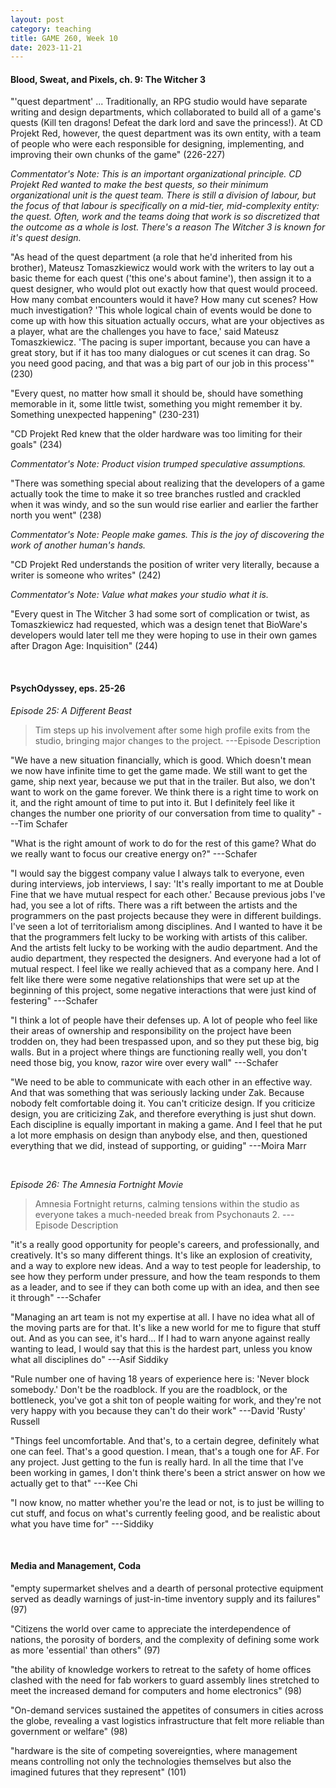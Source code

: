 ```yaml
---
layout: post
category: teaching
title: GAME 260, Week 10
date: 2023-11-21
---
```


#### Blood, Sweat, and Pixels, ch. 9: The Witcher 3

"'quest department' ... Traditionally, an RPG studio would have separate writing and design departments, which collaborated to build all of a game's quests (Kill ten dragons! Defeat the dark lord and save the princess!). At CD Projekt Red, however, the quest department was its own entity, with a team of people who were each responsible for designing, implementing, and improving their own chunks of the game" (226-227)

*Commentator's Note: This is an important organizational principle. CD Projekt Red wanted to make the best quests, so their minimum organizational unit is the quest team. There is still a division of labour, but the focus of that labour is specifically on a mid-tier, mid-complexity entity: the quest. Often, work and the teams doing that work is so discretized that the outcome as a whole is lost. There's a reason The Witcher 3 is known for it's quest design.*

"As head of the quest department (a role that he'd inherited from his brother), Mateusz Tomaszkiewicz would work with the writers to lay out a basic theme for each quest ('this one's about famine'), then assign it to a quest designer, who would plot out exactly how that quest would proceed. How many combat encounters would it have? How many cut scenes? How much investigation? 'This whole logical chain of events would be done to come up with how this situation actually occurs, what are your objectives as a player, what are the challenges you have to face,' said Mateusz Tomaszkiewicz. 'The pacing is super important, because you can have a great story, but if it has too many dialogues or cut scenes it can drag. So you need good pacing, and that was a big part of our job in this process'" (230)

"Every quest, no matter how small it should be, should have something memorable in it, some little twist, something you might remember it by. Something unexpected happening" (230-231)

"CD Projekt Red knew that the older hardware was too limiting for their goals" (234)

*Commentator's Note: Product vision trumped speculative assumptions.*

"There was something special about realizing that the developers of a game actually took the time to make it so tree branches rustled and crackled when it was windy, and so the sun would rise earlier and earlier the farther north you went" (238)

*Commentator's Note: People make games. This is the joy of discovering the work of another human's hands.*

"CD Projekt Red understands the position of writer very literally, because a writer is someone who writes" (242)

*Commentator's Note: Value what makes your studio what it is.*

"Every quest in The Witcher 3 had some sort of complication or twist, as Tomaszkiewicz had requested, which was a design tenet that BioWare's developers would later tell me they were hoping to use in their own games after Dragon Age: Inquisition" (244)

<br>


#### PsychOdyssey, eps. 25-26

*Episode 25: A Different Beast*

> Tim steps up his involvement after some high profile exits from the studio, bringing major changes to the project. ---Episode Description

"We have a new situation financially, which is good. Which doesn't mean we now have infinite time to get the game made. We still want to get the game, ship next year, because we put that in the trailer. But also, we don't want to work on the game forever. We think there is a right time to work on it, and the right amount of time to put into it. But I definitely feel like it changes the number one priority of our conversation from time to quality" ---Tim Schafer

"What is the right amount of work to do for the rest of this game? What do we really want to focus our creative energy on?" ---Schafer

"I would say the biggest company value I always talk to everyone, even during interviews, job interviews, I say: 'It's really important to me at Double Fine that we have mutual respect for each other.' Because previous jobs I've had, you see a lot of rifts. There was a rift between the artists and the programmers on the past projects because they were in different buildings. I've seen a lot of territorialism among disciplines. And I wanted to have it be that the programmers felt lucky to be working with artists of this caliber. And the artists felt lucky to be working with the audio department. And the audio department, they respected the designers. And everyone had a lot of mutual respect. I feel like we really achieved that as a company here. And I felt like there were some negative relationships that were set up at the beginning of this project, some negative interactions that were just kind of festering" ---Schafer

"I think a lot of people have their defenses up. A lot of people who feel like their areas of ownership and responsibility on the project have been trodden on, they had been trespassed upon, and so they put these big, big walls. But in a project where things are functioning really well, you don't need those big, you know, razor wire over every wall" ---Schafer

"We need to be able to communicate with each other in an effective way. And that was something that was seriously lacking under Zak. Because nobody felt comfortable doing it. You can't criticize design. If you criticize design, you are criticizing Zak, and therefore everything is just shut down. Each discipline is equally important in making a game. And I feel that he put a lot more emphasis on design than anybody else, and then, questioned everything that we did, instead of supporting, or guiding" ---Moira Marr

<br>


*Episode 26: The Amnesia Fortnight Movie*

> Amnesia Fortnight returns, calming tensions within the studio as everyone takes a much-needed break from Psychonauts 2. ---Episode Description

"it's a really good opportunity for people's careers, and professionally, and creatively. It's so many different things. It's like an explosion of creativity, and a way to explore new ideas. And a way to test people for leadership, to see how they perform under pressure, and how the team responds to them as a leader, and to see if they can both come up with an idea, and then see it through" ---Schafer

"Managing an art team is not my expertise at all. I have no idea what all of the moving parts are for that. It's like a new world for me to figure that stuff out. And as you can see, it's hard... If I had to warn anyone against really wanting to lead, I would say that this is the hardest part, unless you know what all disciplines do" ---Asif Siddiky

"Rule number one of having 18 years of experience here is: 'Never block somebody.' Don't be the roadblock. If you are the roadblock, or the bottleneck, you've got a shit ton of people waiting for work, and they're not very happy with you because they can't do their work" ---David 'Rusty' Russell

"Things feel uncomfortable. And that's, to a certain degree, definitely what one can feel. That's a good question. I mean, that's a tough one for AF. For any project. Just getting to the fun is really hard. In all the time that I've been working in games, I don't think there's been a strict answer on how we actually get to that" ---Kee Chi

"I now know, no matter whether you're the lead or not, is to just be willing to cut stuff, and focus on what's currently feeling good, and be realistic about what you have time for" ---Siddiky

<br>


#### Media and Management, Coda

"empty supermarket shelves and a dearth of personal protective equipment served as deadly warnings of just-in-time inventory supply and its failures" (97)

"Citizens the world over came to appreciate the interdependence of nations, the porosity of borders, and the complexity of defining some work as more 'essential' than others" (97)

"the ability of knowledge workers to retreat to the safety of home offices clashed with the need for fab workers to guard assembly lines stretched to meet the increased demand for computers and home electronics" (98)

"On-demand services sustained the appetites of consumers in cities across the globe, revealing a vast logistics infrastructure that felt more reliable than government or welfare" (98)

"hardware is the site of competing sovereignties, where management means controlling not only the technologies themselves but also the imagined futures that they represent" (101)
